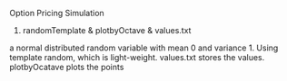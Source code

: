 Option Pricing Simulation

1. randomTemplate & plotbyOctave & values.txt

a normal distributed random variable with mean 0 and variance 1. Using template random, which is light-weight. 
values.txt stores the values. 
plotbyOcatave plots the points 
